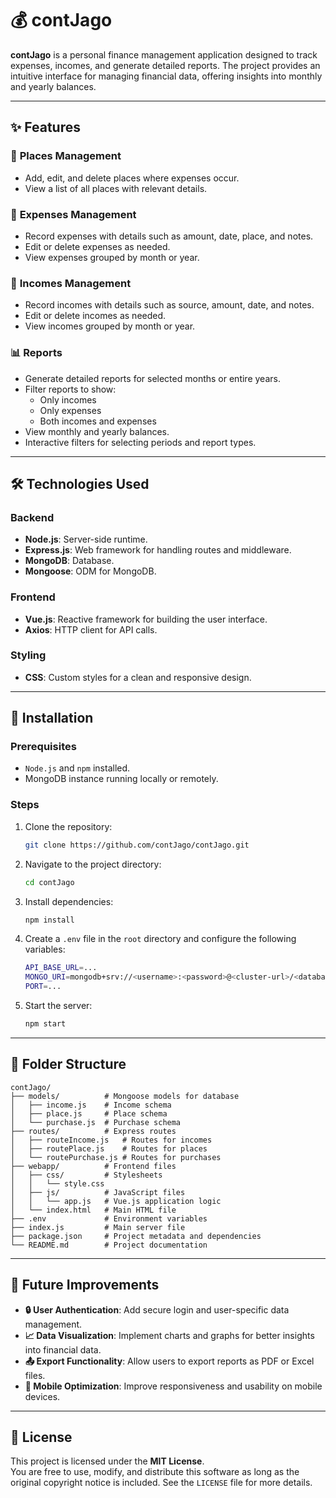 # 💰 contJago

**contJago** is a personal finance management application designed to track expenses, incomes, and generate detailed reports. 
The project provides an intuitive interface for managing financial data, offering insights into monthly and yearly balances.

---

## ✨ Features

### 📍 **Places Management**
- Add, edit, and delete places where expenses occur.
- View a list of all places with relevant details.

### 🛒 **Expenses Management**
- Record expenses with details such as amount, date, place, and notes.
- Edit or delete expenses as needed.
- View expenses grouped by month or year.

### 💸 **Incomes Management**
- Record incomes with details such as source, amount, date, and notes.
- Edit or delete incomes as needed.
- View incomes grouped by month or year.

### 📊 **Reports**
- Generate detailed reports for selected months or entire years.
- Filter reports to show:
  - Only incomes
  - Only expenses
  - Both incomes and expenses
- View monthly and yearly balances.
- Interactive filters for selecting periods and report types.

---

## 🛠️ Technologies Used

### Backend
- **Node.js**: Server-side runtime.
- **Express.js**: Web framework for handling routes and middleware.
- **MongoDB**: Database.
- **Mongoose**: ODM for MongoDB.

### Frontend
- **Vue.js**: Reactive framework for building the user interface.
- **Axios**: HTTP client for API calls.

### Styling
- **CSS**: Custom styles for a clean and responsive design.

---

## 🚀 Installation

### Prerequisites
- `Node.js` and `npm` installed.
- MongoDB instance running locally or remotely.

### Steps
1. Clone the repository:
   ```bash
   git clone https://github.com/contJago/contJago.git
   ```
2. Navigate to the project directory:
    ```bash
    cd contJago
    ```
3. Install dependencies:
    ```bash
    npm install
    ```
4. Create a `.env` file in the `root` directory and configure the following variables:
    ```bash
    API_BASE_URL=...
    MONGO_URI=mongodb+srv://<username>:<password>@<cluster-url>/<database-name>
    PORT=...
    ```
5. Start the server:
    ```bash
    npm start
    ```

---

## 📂 Folder Structure
    
    contJago/
    ├── models/          # Mongoose models for database
    │   ├── income.js    # Income schema
    │   ├── place.js     # Place schema
    │   └── purchase.js  # Purchase schema
    ├── routes/          # Express routes
    │   ├── routeIncome.js   # Routes for incomes
    │   ├── routePlace.js    # Routes for places
    │   └── routePurchase.js # Routes for purchases
    ├── webapp/          # Frontend files
    │   ├── css/         # Stylesheets
    │   │   └── style.css
    │   ├── js/          # JavaScript files
    │   │   └── app.js   # Vue.js application logic
    │   └── index.html   # Main HTML file
    ├── .env             # Environment variables
    ├── index.js         # Main server file
    ├── package.json     # Project metadata and dependencies
    └── README.md        # Project documentation

---

## 🌟 Future Improvements
- **🔒 User Authentication**: Add secure login and user-specific data management.
- **📈 Data Visualization**: Implement charts and graphs for better insights into financial data.
- **📤 Export Functionality**: Allow users to export reports as PDF or Excel files.
- **📱 Mobile Optimization**: Improve responsiveness and usability on mobile devices.

---

## 📜 License
This project is licensed under the **MIT License**.  
You are free to use, modify, and distribute this software as long as the original copyright notice is included. See the `LICENSE` file for more details.

